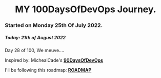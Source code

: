<h1 align=center>
  MY 100DaysOfDevOps Journey.
</h1>

### Started on Monday 25th Of July 2022.
##### Today: 21th of August 2022

Day 28 of 100, We meuve....

Inspired by: MichealCade's [**90DaysOfDevOps**](https://github.com/MichaelCade/90DaysOfDevOps)

I'll be following this roadmap: [**ROADMAP**](https://devopslearning.medium.com/100-days-of-devops-day-100-thanks-everyone-and-happy-learning-f014f0aad490)


